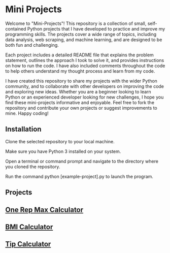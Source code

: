 # Mini Projects
Welcome to "Mini-Projects"! This repository is a collection of small, self-contained Python projects that I have developed to practice and improve my programming skills. The projects cover a wide range of topics, including data analysis, web scraping, and machine learning, and are designed to be both fun and challenging.

Each project includes a detailed README file that explains the problem statement, outlines the approach I took to solve it, and provides instructions on how to run the code. I have also included comments throughout the code to help others understand my thought process and learn from my code.

I have created this repository to share my projects with the wider Python community, and to collaborate with other developers on improving the code and exploring new ideas. Whether you are a beginner looking to learn Python or an experienced developer looking for new challenges, I hope you find these mini-projects informative and enjoyable. Feel free to fork the repository and contribute your own projects or suggest improvements to mine. Happy coding!


## Installation

Clone the selected repository to your local machine.

Make sure you have Python 3 installed on your system.

Open a terminal or command prompt and navigate to the directory where you cloned the repository.

Run the command python [example-project].py to launch the program.

## Projects

## [One Rep Max Calculator](./max-lifts)
## [BMI Calculator](./bmi)
## [Tip Calculator](./tip-calculator)